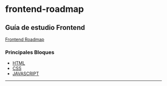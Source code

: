 # frontend-roadmap

## Guía de estudio Frontend
[Frontend Roadmap](https://roadmap.sh/frontend)

### Principales Bloques
- [HTML](html/html.md)
- [CSS](https://es.wikipedia.org/wiki/CSS)
- [JAVASCRIPT](https://es.wikipedia.org/wiki/JavaScript)
---

